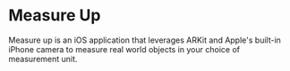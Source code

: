 # Measure Up 

Measure up is an iOS application that leverages ARKit and Apple's built-in iPhone camera to measure real world objects in your choice of measurement unit. 
